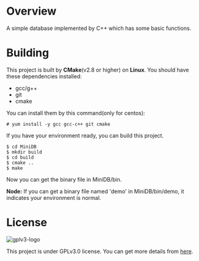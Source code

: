 # Overview

A simple database implemented by C++ which has some basic functions.

# Building

This project is built by **CMake**(v2.8 or higher) on **Linux**. You should have these dependencies installed:

- gcc/g++
- git
- cmake

You can install them by this command(only for centos):

```
# yum install -y gcc gcc-c++ git cmake
```

If you have your environment ready, you can build this project.

```
$ cd MiniDB
$ mkdir build
$ cd build
$ cmake ..
$ make
```

Now you can get the binary file in MiniDB\/bin.

**Node:** If you can get a binary file named 'demo' in MiniDB\/bin\/demo, it indicates your environment is normal.

# License

![gplv3-logo](https://www.gnu.org/graphics/gplv3-127x51.png)

This project is under GPLv3.0 license. You can get more details from [here](https://www.gnu.org/licenses/gpl-3.0.en.html).
